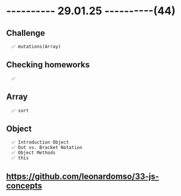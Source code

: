 # ---------- 29.01.25 ----------(44)

## Challenge

      ✅ mutations(Array)

## Checking homeworks

      ✅

## Array

      ✅ sort

## Object

      ✅ Introduction Object
      ✅ Dot vs. Bracket Notation
      ✅ Object Methods
      ✅ this

## https://github.com/leonardomso/33-js-concepts
